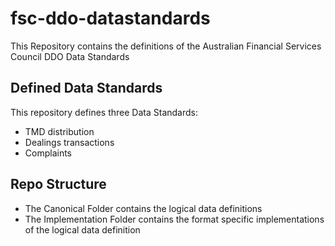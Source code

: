 # fsc-ddo-datastandards
This Repository contains the definitions of the Australian Financial Services Council DDO Data Standards
   
## Defined Data Standards
This repository defines three Data Standards:
 - TMD distribution
 - Dealings transactions
 - Complaints


## Repo Structure
 - The Canonical Folder contains the logical data definitions
 - The Implementation Folder contains the format specific implementations of the logical data definition
